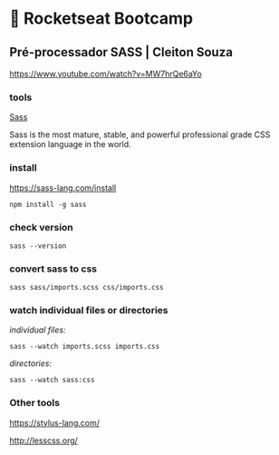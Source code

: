 # :rocket: Rocketseat Bootcamp

## Pré-processador SASS | Cleiton Souza

https://www.youtube.com/watch?v=MW7hrQe6aYo

### tools

[Sass](https://git-scm.com/)  

Sass is the most mature, stable, and powerful professional grade CSS extension language in the world.  

### install

https://sass-lang.com/install

```
npm install -g sass
```

### check version

```
sass --version
```

### convert sass to css

```
sass sass/imports.scss css/imports.css
```

### watch individual files or directories

_individual files:_  

```
sass --watch imports.scss imports.css
```

_directories:_  

```
sass --watch sass:css
```

### Other tools

https://stylus-lang.com/  

http://lesscss.org/  